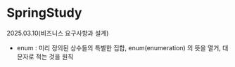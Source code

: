 # SpringStudy

2025.03.10(비즈니스 요구사항과 설계)
- enum : 미리 정의된 상수들의 특별한 집합, enum(enumeration) 의 뜻을 열거, 대문자로 적는 것을 원칙
